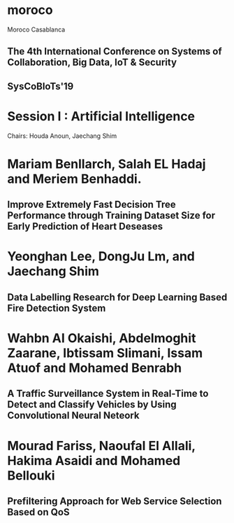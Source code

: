 # moroco
Moroco Casablanca

## The 4th International Conference on Systems of Collaboration, Big Data, IoT & Security
## SysCoBIoTs'19


# Session I : Artificial Intelligence
Chairs: Houda Anoun, Jaechang Shim

# Mariam Benllarch, Salah EL Hadaj and Meriem Benhaddi.
## Improve Extremely Fast Decision Tree Performance through Training Dataset Size for Early Prediction of Heart Deseases

# Yeonghan Lee, DongJu Lm, and Jaechang Shim
## Data Labelling Research for Deep Learning Based Fire Detection System

# Wahbn AI Okaishi, Abdelmoghit Zaarane, Ibtissam Slimani, Issam Atuof and Mohamed Benrabh
## A Traffic Surveillance System in Real-Time to Detect and Classify Vehicles by Using Convolutional Neural Neteork

# Mourad Fariss, Naoufal El Allali, Hakima Asaidi and Mohamed Bellouki
## Prefiltering Approach for Web Service Selection Based on QoS
